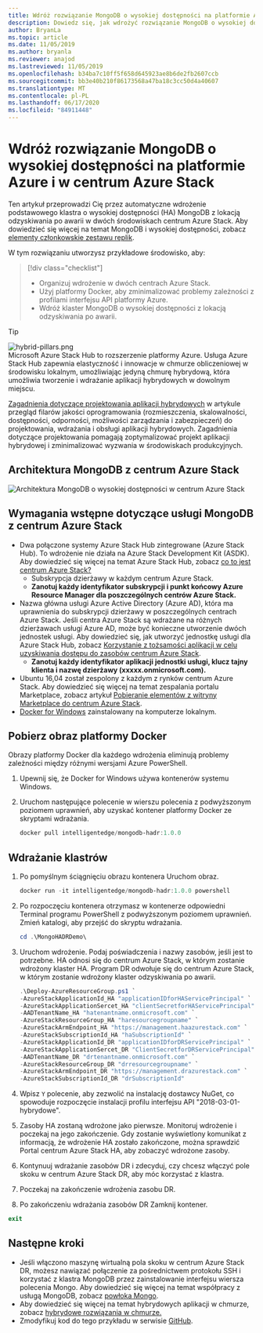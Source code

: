 ```yaml
---
title: Wdróż rozwiązanie MongoDB o wysokiej dostępności na platformie Azure i w centrum Azure Stack
description: Dowiedz się, jak wdrożyć rozwiązanie MongoDB o wysokiej dostępności na platformie Azure i w centrum Azure Stack
author: BryanLa
ms.topic: article
ms.date: 11/05/2019
ms.author: bryanla
ms.reviewer: anajod
ms.lastreviewed: 11/05/2019
ms.openlocfilehash: b34ba7c10ff5f658d645923ae8b6de2fb2607ccb
ms.sourcegitcommit: bb3e40b210f86173568a47ba18c3cc50d4a40607
ms.translationtype: MT
ms.contentlocale: pl-PL
ms.lasthandoff: 06/17/2020
ms.locfileid: "84911448"
---
```

# <a name="deploy-a-highly-available-mongodb-solution-to-azure-and-azure-stack-hub"></a>Wdróż rozwiązanie MongoDB o wysokiej dostępności na platformie Azure i w centrum Azure Stack

Ten artykuł przeprowadzi Cię przez automatyczne wdrożenie podstawowego klastra o wysokiej dostępności (HA) MongoDB z lokacją odzyskiwania po awarii w dwóch środowiskach centrum Azure Stack. Aby dowiedzieć się więcej na temat MongoDB i wysokiej dostępności, zobacz [elementy członkowskie zestawu replik](https://docs.mongodb.com/manual/core/replica-set-members/).

W tym rozwiązaniu utworzysz przykładowe środowisko, aby:

> [!div class="checklist"]
> - Organizuj wdrożenie w dwóch centrach Azure Stack.
> - Użyj platformy Docker, aby zminimalizować problemy zależności z profilami interfejsu API platformy Azure.
> - Wdróż klaster MongoDB o wysokiej dostępności z lokacją odzyskiwania po awarii.

> [!Tip]  
> ![hybrid-pillars.png](./media/solution-deployment-guide-cross-cloud-scaling/hybrid-pillars.png)  
> Microsoft Azure Stack Hub to rozszerzenie platformy Azure. Usługa Azure Stack Hub zapewnia elastyczność i innowacje w chmurze obliczeniowej w środowisku lokalnym, umożliwiając jedyną chmurę hybrydową, która umożliwia tworzenie i wdrażanie aplikacji hybrydowych w dowolnym miejscu.  
> 
> [Zagadnienia dotyczące projektowania aplikacji hybrydowych](overview-app-design-considerations.md) w artykule przegląd filarów jakości oprogramowania (rozmieszczenia, skalowalności, dostępności, odporności, możliwości zarządzania i zabezpieczeń) do projektowania, wdrażania i obsługi aplikacji hybrydowych. Zagadnienia dotyczące projektowania pomagają zoptymalizować projekt aplikacji hybrydowej i zminimalizować wyzwania w środowiskach produkcyjnych.

## <a name="architecture-for-mongodb-with-azure-stack-hub"></a>Architektura MongoDB z centrum Azure Stack

![Architektura MongoDB o wysokiej dostępności w centrum Azure Stack](media/solution-deployment-guide-mongodb-ha/image1.png)

## <a name="prerequisites-for-mongodb-with-azure-stack-hub"></a>Wymagania wstępne dotyczące usługi MongoDB z centrum Azure Stack

- Dwa połączone systemy Azure Stack Hub zintegrowane (Azure Stack Hub). To wdrożenie nie działa na Azure Stack Development Kit (ASDK). Aby dowiedzieć się więcej na temat Azure Stack Hub, zobacz [co to jest centrum Azure Stack?](https://azure.microsoft.com/products/azure-stack/hub/)
  - Subskrypcja dzierżawy w każdym centrum Azure Stack. 
  - **Zanotuj każdy identyfikator subskrypcji i punkt końcowy Azure Resource Manager dla poszczególnych centrów Azure Stack.**
- Nazwa główna usługi Azure Active Directory (Azure AD), która ma uprawnienia do subskrypcji dzierżawy w poszczególnych centrach Azure Stack. Jeśli centra Azure Stack są wdrażane na różnych dzierżawach usługi Azure AD, może być konieczne utworzenie dwóch jednostek usługi. Aby dowiedzieć się, jak utworzyć jednostkę usługi dla Azure Stack Hub, zobacz [Korzystanie z tożsamości aplikacji w celu uzyskiwania dostępu do zasobów centrum Azure Stack](https://docs.microsoft.com/azure-stack/user/azure-stack-create-service-principals).
  - **Zanotuj każdy identyfikator aplikacji jednostki usługi, klucz tajny klienta i nazwę dzierżawy (xxxxx.onmicrosoft.com).**
- Ubuntu 16,04 został zespolony z każdym z rynków centrum Azure Stack. Aby dowiedzieć się więcej na temat zespalania portalu Marketplace, zobacz artykuł [Pobieranie elementów z witryny Marketplace do centrum Azure Stack](https://docs.microsoft.com/azure-stack/operator/azure-stack-download-azure-marketplace-item).
- [Docker for Windows](https://docs.docker.com/docker-for-windows/) zainstalowany na komputerze lokalnym.

## <a name="get-the-docker-image"></a>Pobierz obraz platformy Docker

Obrazy platformy Docker dla każdego wdrożenia eliminują problemy zależności między różnymi wersjami Azure PowerShell.

1. Upewnij się, że Docker for Windows używa kontenerów systemu Windows.
2. Uruchom następujące polecenie w wierszu polecenia z podwyższonym poziomem uprawnień, aby uzyskać kontener platformy Docker ze skryptami wdrażania.

    ```powershell  
    docker pull intelligentedge/mongodb-hadr:1.0.0
    ```

## <a name="deploy-the-clusters"></a>Wdrażanie klastrów

1. Po pomyślnym ściągnięciu obrazu kontenera Uruchom obraz.

    ```powershell  
    docker run -it intelligentedge/mongodb-hadr:1.0.0 powershell
    ```

2. Po rozpoczęciu kontenera otrzymasz w kontenerze odpowiedni Terminal programu PowerShell z podwyższonym poziomem uprawnień. Zmień katalogi, aby przejść do skryptu wdrażania.

    ```powershell  
    cd .\MongoHADRDemo\
    ```

3. Uruchom wdrożenie. Podaj poświadczenia i nazwy zasobów, jeśli jest to potrzebne. HA odnosi się do centrum Azure Stack, w którym zostanie wdrożony klaster HA. Program DR odwołuje się do centrum Azure Stack, w którym zostanie wdrożony klaster odzyskiwania po awarii.

    ```powershell
    .\Deploy-AzureResourceGroup.ps1 `
    -AzureStackApplicationId_HA "applicationIDforHAServicePrincipal" `
    -AzureStackApplicationSercet_HA "clientSecretforHAServicePrincipal" `
    -AADTenantName_HA "hatenantname.onmicrosoft.com" `
    -AzureStackResourceGroup_HA "haresourcegroupname" `
    -AzureStackArmEndpoint_HA "https://management.haazurestack.com" `
    -AzureStackSubscriptionId_HA "haSubscriptionId" `
    -AzureStackApplicationId_DR "applicationIDforDRServicePrincipal" `
    -AzureStackApplicationSercet_DR "ClientSecretforDRServicePrincipal" `
    -AADTenantName_DR "drtenantname.onmicrosoft.com" `
    -AzureStackResourceGroup_DR "drresourcegroupname" `
    -AzureStackArmEndpoint_DR "https://management.drazurestack.com" `
    -AzureStackSubscriptionId_DR "drSubscriptionId"
    ```

4. Wpisz `Y` polecenie, aby zezwolić na instalację dostawcy NuGet, co spowoduje rozpoczęcie instalacji profilu interfejsu API "2018-03-01-hybrydowe".

5. Zasoby HA zostaną wdrożone jako pierwsze. Monitoruj wdrożenie i poczekaj na jego zakończenie. Gdy zostanie wyświetlony komunikat z informacją, że wdrożenie HA zostało zakończone, można sprawdzić Portal centrum Azure Stack HA, aby zobaczyć wdrożone zasoby.

6. Kontynuuj wdrażanie zasobów DR i zdecyduj, czy chcesz włączyć pole skoku w centrum Azure Stack DR, aby móc korzystać z klastra.

7. Poczekaj na zakończenie wdrożenia zasobu DR.

8. Po zakończeniu wdrażania zasobów DR Zamknij kontener.

  ```powershell
  exit
  ```

## <a name="next-steps"></a>Następne kroki

- Jeśli włączono maszynę wirtualną pola skoku w centrum Azure Stack DR, możesz nawiązać połączenie za pośrednictwem protokołu SSH i korzystać z klastra MongoDB przez zainstalowanie interfejsu wiersza polecenia Mongo. Aby dowiedzieć się więcej na temat współpracy z usługą MongoDB, zobacz [powłoka Mongo](https://docs.mongodb.com/manual/mongo/).
- Aby dowiedzieć się więcej na temat hybrydowych aplikacji w chmurze, zobacz [hybrydowe rozwiązania w chmurze.](https://aka.ms/azsdevtutorials)
- Zmodyfikuj kod do tego przykładu w serwisie [GitHub](https://github.com/Azure-Samples/azure-intelligent-edge-patterns).
